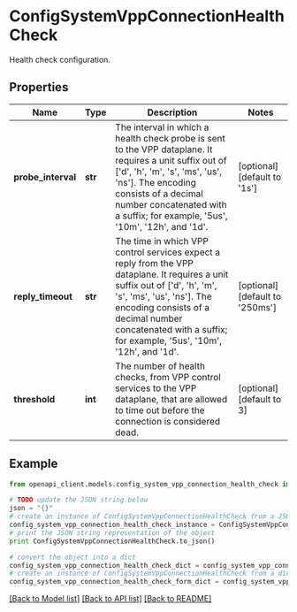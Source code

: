 # ConfigSystemVppConnectionHealthCheck

Health check configuration.

## Properties

Name | Type | Description | Notes
------------ | ------------- | ------------- | -------------
**probe_interval** | **str** | The interval in which a health check probe is sent to the VPP dataplane.  It requires a unit suffix out of [&#39;d&#39;, &#39;h&#39;, &#39;m&#39;, &#39;s&#39;, &#39;ms&#39;, &#39;us&#39;, &#39;ns&#39;].  The encoding consists of a decimal number concatenated with a  suffix; for example, &#39;5us&#39;, &#39;10m&#39;, &#39;12h&#39;, and &#39;1d&#39;. | [optional] [default to '1s']
**reply_timeout** | **str** | The time in which VPP control services expect a reply from the VPP dataplane.  It requires a unit suffix out of [&#39;d&#39;, &#39;h&#39;, &#39;m&#39;, &#39;s&#39;, &#39;ms&#39;, &#39;us&#39;, &#39;ns&#39;].  The encoding consists of a decimal number concatenated with a  suffix; for example, &#39;5us&#39;, &#39;10m&#39;, &#39;12h&#39;, and &#39;1d&#39;. | [optional] [default to '250ms']
**threshold** | **int** | The number of health checks, from VPP control services to the VPP dataplane, that are allowed to time out before the connection is considered dead. | [optional] [default to 3]

## Example

```python
from openapi_client.models.config_system_vpp_connection_health_check import ConfigSystemVppConnectionHealthCheck

# TODO update the JSON string below
json = "{}"
# create an instance of ConfigSystemVppConnectionHealthCheck from a JSON string
config_system_vpp_connection_health_check_instance = ConfigSystemVppConnectionHealthCheck.from_json(json)
# print the JSON string representation of the object
print ConfigSystemVppConnectionHealthCheck.to_json()

# convert the object into a dict
config_system_vpp_connection_health_check_dict = config_system_vpp_connection_health_check_instance.to_dict()
# create an instance of ConfigSystemVppConnectionHealthCheck from a dict
config_system_vpp_connection_health_check_form_dict = config_system_vpp_connection_health_check.from_dict(config_system_vpp_connection_health_check_dict)
```
[[Back to Model list]](../README.md#documentation-for-models) [[Back to API list]](../README.md#documentation-for-api-endpoints) [[Back to README]](../README.md)



